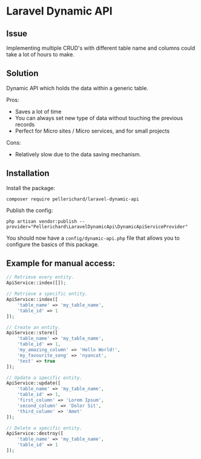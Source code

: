 # **Laravel Dynamic API**


## Issue
Implementing multiple CRUD's with different table name and columns could take a lot of hours to make.

## Solution
Dynamic API which holds the data within a generic table.

Pros:
- Saves a lot of time
- You can always set new type of data without touching the previous records
- Perfect for Micro sites / Micro services, and for small projects

Cons:
- Relatively slow due to the data saving mechanism.

## Installation

Install the package:

`composer require pellerichard/laravel-dynamic-api`

Publish the config:

`php artisan vendor:publish --provider="Pellerichard\LaravelDynamicApi\DynamicApiServiceProvider"`

You should now have a `config/dynamic-api.php` file that allows you to configure the basics of this package.

## Example for manual access:

```php
// Retrieve every entity.
ApiService::index([]);

// Retrieve a specific entity.
ApiService::index([
    'table_name' => 'my_table_name',
    'table_id' => 1
]);

// Create an entity.
ApiService::store([
    'table_name' => 'my_table_name',
    'table_id' => 1,
    'my_amazing_column' => 'Hello World!',
    'my_favourite_song' => 'nyancat',
    'test' => true
]);

// Update a specific entity.
ApiService::update([
    'table_name' => 'my_table_name',
    'table_id' => 1,
    'first_column' => 'Lorem Ipsum',
    'second_column' => 'Dolor Sit',
    'third_column' => 'Amet'
]);

// Delete a specific entity.
ApiService::destroy([
    'table_name' => 'my_table_name',
    'table_id' => 1
]);
```
